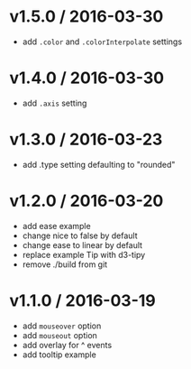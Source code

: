 
v1.5.0 / 2016-03-30
===================

  * add `.color` and `.colorInterpolate` settings

v1.4.0 / 2016-03-30
===================

  * add `.axis` setting

v1.3.0 / 2016-03-23
===================

  * add .type setting defaulting to "rounded"

v1.2.0 / 2016-03-20
===================

  * add ease example
  * change nice to false by default
  * change ease to linear by default
  * replace example Tip with d3-tipy
  * remove ./build from git

v1.1.0 / 2016-03-19
===================

  - add `mouseover` option
  - add `mouseout` option
  - add overlay for ^ events
  - add tooltip example
